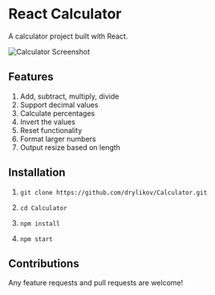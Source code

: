 # React Calculator

A calculator project built with React.

![Calculator Screenshot](https://i.imgur.com/O3CKScM.gif)

## Features

1. Add, subtract, multiply, divide
2. Support decimal values
3. Calculate percentages
4. Invert the values
5. Reset functionality
6. Format larger numbers
7. Output resize based on length

## Installation

1. `git clone https://github.com/drylikov/Calculator.git`

2. `cd Calculator`

3. `npm install`

4. `npm start`

## Contributions

Any feature requests and pull requests are welcome!
